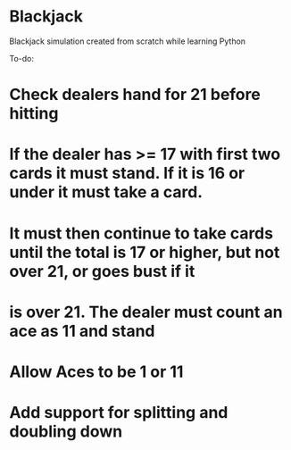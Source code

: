 # Blackjack
 Blackjack simulation created from scratch while learning Python

To-do:
# Check dealers hand for 21 before hitting
# If the dealer has >= 17 with first two cards it must stand. If it is 16 or under it must take a card.
# It must then continue to take cards until the total is 17 or higher, but not over 21, or goes bust if it
# is over 21. The dealer must count an ace as 11 and stand
# Allow Aces to be 1 or 11
# Add support for splitting and doubling down
